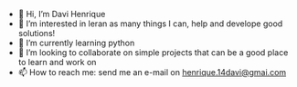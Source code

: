 - 👋 Hi, I’m Davi Henrique
- 👀 I’m interested in leran as many things I can, help and develope good solutions!
- 🌱 I’m currently learning python
- 💞️ I’m looking to collaborate on simple projects that can be a good place to learn and work on
- 📫 How to reach me: send me an e-mail on henrique.14davi@gmai.com

<!---
DwarfRojo/DwarfRojo is a ✨ special ✨ repository because its `README.md` (this file) appears on your GitHub profile.
You can click the Preview link to take a look at your changes.
--->
